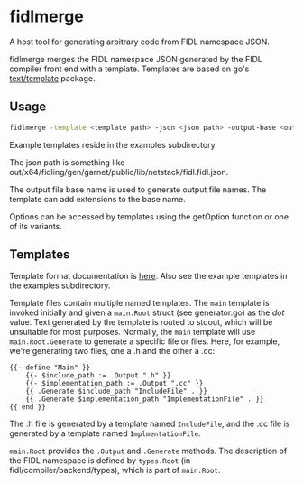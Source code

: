 # fidlmerge

A host tool for generating arbitrary code from FIDL namespace JSON.

fidlmerge merges the FIDL namespace JSON generated by the FIDL compiler front
end with a template. Templates are based on go's [text/template](https://golang.org/pkg/text/template/) package.

## Usage

``` bash
fidlmerge -template <template path> -json <json path> -output-base <output file base name> [ -options key=value,... ]
```

Example templates reside in the examples subdirectory.

The json path is something like out/x64/fidling/gen/garnet/public/lib/netstack/fidl.fidl.json.

The output file base name is used to generate output file names. The template
can add extensions to the base name.

Options can be accessed by templates using the getOption function or one of its
variants.

## Templates

Template format documentation is [here](https://golang.org/pkg/text/template/).
Also see the example templates in the examples subdirectory.

Template files contain multiple named templates. The `main` template is invoked
initially and given a `main.Root` struct
(see generator.go) as the *dot* value. Text generated by the template is routed
to stdout, which will be unsuitable for most purposes. Normally, the `main`
template will use `main.Root.Generate` to generate a specific file or files.
Here, for example, we're generating two files, one a .h and the other a .cc:

```
{{- define "Main" }}
    {{- $include_path := .Output ".h" }}
    {{- $implementation_path := .Output ".cc" }}
    {{ .Generate $include_path "IncludeFile" . }}
    {{ .Generate $implementation_path "ImplementationFile" . }}
{{ end }}
```

The .h file is generated by a template named `IncludeFile`, and the .cc file is
generated by a template named `ImplmentationFile`.

`main.Root` provides the `.Output` and `.Generate` methods. The description of
the FIDL namespace is defined by `types.Root` (in fidl/compiler/backend/types),
which is part of `main.Root`.
